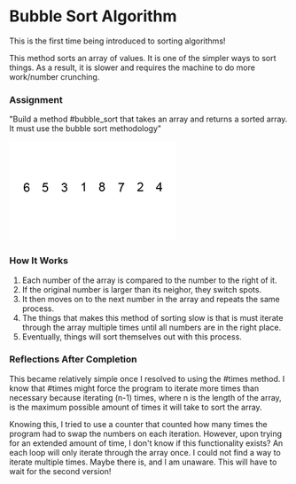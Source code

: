 # Bubble Sort Algorithm

This is the first time being introduced to sorting algorithms!

This method sorts an array of values. It is one of the simpler ways to sort things. As a result, it is slower and requires the machine to do more work/number crunching.

### Assignment

"Build a method #bubble_sort that takes an array and returns a sorted array. It must use the bubble sort methodology"

![Bubble Sort Example](bubble_sort.gif)

### How It Works

1. Each number of the array is compared to the number to the right of it.
2. If the original number is larger than its neighor, they switch spots.
3. It then moves on to the next number in the array and repeats the same process.
4. The things that makes this method of sorting slow is that is must iterate through the array multiple times until all numbers are in the right place.
5. Eventually, things will sort themselves out with this process.

### Reflections After Completion

This became relatively simple once I resolved to using the #times method. I know that #times might force the program to iterate more times than necessary because iterating (n-1) times, where n is the length of the array, is the maximum possible amount of times it will take to sort the array.

Knowing this, I tried to use a counter that counted how many times the program had to swap the numbers on each iteration. However, upon trying for an extended amount of time, I don't know if this functionality exists? An each loop will only iterate through the array once. I could not find a way to iterate multiple times. Maybe there is, and I am unaware. This will have to wait for the second version!